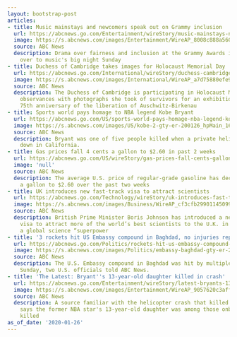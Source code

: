 ```yaml
---
layout: bootstrap-post
articles:
- title: Music mainstays and newcomers speak out on Grammy inclusion
  url: https://abcnews.go.com/Entertainment/wireStory/music-mainstays-newcomers-speak-grammy-inclusion-68549082
  image: https://s.abcnews.com/images/Entertainment/WireAP_8008c888a56047c682f0d8c26472adb2_16x9_992.jpg
  source: ABC News
  description: Drama over fairness and inclusion at the Grammy Awards is carrying
    over to music's big night Sunday
- title: Duchess of Cambridge takes images for Holocaust Memorial Day
  url: https://abcnews.go.com/International/wireStory/duchess-cambridge-takes-images-holocaust-memorial-day-68548462
  image: https://s.abcnews.com/images/International/WireAP_a7d75880efe945a2afd83cd0184661a5_16x9_992.jpg
  source: ABC News
  description: The Duchess of Cambridge is participating in Holocaust Memorial Day
    observances with photographs she took of survivors for an exhibition marking the
    75th anniversary of the liberation of Auschwitz-Birkenau
- title: Sports world pays homage to NBA legend Kobe Bryant
  url: https://abcnews.go.com/US/sports-world-pays-homage-nba-legend-kobe-bryant/story?id=68546035
  image: https://s.abcnews.com/images/US/kobe-2-gty-er-200126_hpMain_16x9_992.jpg
  source: ABC News
  description: Bryant was one of five people killed when a private helicopter went
    down in California.
- title: Gas prices fall 4 cents a gallon to $2.60 in past 2 weeks
  url: https://abcnews.go.com/US/wireStory/gas-prices-fall-cents-gallon-260-past-weeks-68548170
  image: 'null'
  source: ABC News
  description: The average U.S. price of regular-grade gasoline has declined 4 cents
    a gallon to $2.60 over the past two weeks
- title: UK introduces new fast-track visa to attract scientists
  url: https://abcnews.go.com/Technology/wireStory/uk-introduces-fast-track-visa-attract-scientists-68548169
  image: https://s.abcnews.com/images/Business/WireAP_cf3cfb299011450995dcca68a9dd2ac0_16x9_992.jpg
  source: ABC News
  description: British Prime Minister Boris Johnson has introduced a new fast-track
    visa to attract more of the world’s best scientists to the U.K. in hopes of creating
    a global science “superpower
- title: '3 rockets hit US Embassy compound in Baghdad, no injuries reported: Sources'
  url: https://abcnews.go.com/Politics/rockets-hit-us-embassy-compound-baghdad-injuries-reported/story?id=68547517
  image: https://s.abcnews.com/images/Politics/embassy-baghdad-gty-er-200126_hpMain_16x9_992.jpg
  source: ABC News
  description: The U.S. Embassy compound in Baghdad was hit by multiple rockets on
    Sunday, two U.S. officials told ABC News.
- title: 'The Latest: Bryant''s 13-year-old daughter killed in crash'
  url: https://abcnews.go.com/Entertainment/wireStory/latest-bryants-13-year-daughter-killed-crash-68547721
  image: https://s.abcnews.com/images/Entertainment/WireAP_9057620c3aff426190cb8e9d48dda4fc_16x9_992.jpg
  source: ABC News
  description: A source familiar with the helicopter crash that killed Kobe Bryant
    says the former NBA star's 13-year-old daughter was among those onboard who were
    killed
as_of_date: '2020-01-26'
---
```



